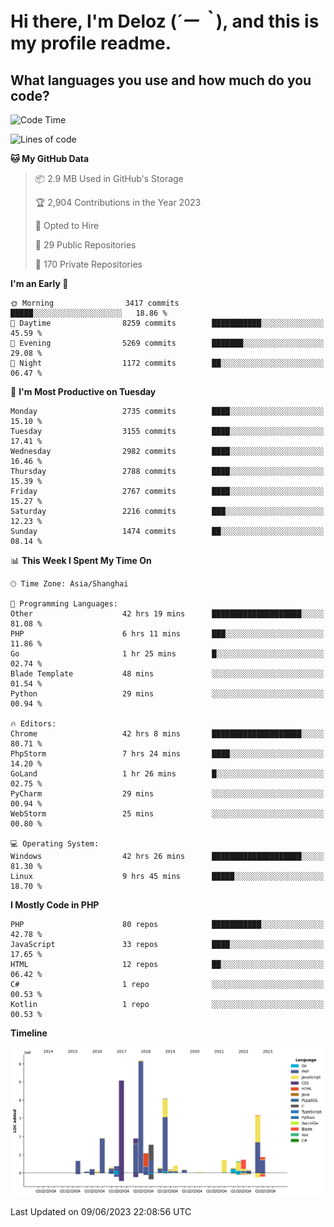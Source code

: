 # **Hi there, I'm Deloz (*´ー｀*), and this is my profile readme.**

## **What languages you use and how much do you code?**

<!--START_SECTION:waka-->
![Code Time](http://img.shields.io/badge/Code%20Time-1%2C654%20hrs%2014%20mins-blue)

![Lines of code](https://img.shields.io/badge/From%20Hello%20World%20I%27ve%20Written-30.9%20million%20lines%20of%20code-blue)

**🐱 My GitHub Data** 

> 📦 2.9 MB Used in GitHub's Storage 
 > 
> 🏆 2,904 Contributions in the Year 2023
 > 
> 💼 Opted to Hire
 > 
> 📜 29 Public Repositories 
 > 
> 🔑 170 Private Repositories 
 > 
**I'm an Early 🐤** 

```text
🌞 Morning                3417 commits        █████░░░░░░░░░░░░░░░░░░░░   18.86 % 
🌆 Daytime                8259 commits        ███████████░░░░░░░░░░░░░░   45.59 % 
🌃 Evening                5269 commits        ███████░░░░░░░░░░░░░░░░░░   29.08 % 
🌙 Night                  1172 commits        ██░░░░░░░░░░░░░░░░░░░░░░░   06.47 % 
```
📅 **I'm Most Productive on Tuesday** 

```text
Monday                   2735 commits        ████░░░░░░░░░░░░░░░░░░░░░   15.10 % 
Tuesday                  3155 commits        ████░░░░░░░░░░░░░░░░░░░░░   17.41 % 
Wednesday                2982 commits        ████░░░░░░░░░░░░░░░░░░░░░   16.46 % 
Thursday                 2788 commits        ████░░░░░░░░░░░░░░░░░░░░░   15.39 % 
Friday                   2767 commits        ████░░░░░░░░░░░░░░░░░░░░░   15.27 % 
Saturday                 2216 commits        ███░░░░░░░░░░░░░░░░░░░░░░   12.23 % 
Sunday                   1474 commits        ██░░░░░░░░░░░░░░░░░░░░░░░   08.14 % 
```


📊 **This Week I Spent My Time On** 

```text
🕑︎ Time Zone: Asia/Shanghai

💬 Programming Languages: 
Other                    42 hrs 19 mins      ████████████████████░░░░░   81.08 % 
PHP                      6 hrs 11 mins       ███░░░░░░░░░░░░░░░░░░░░░░   11.86 % 
Go                       1 hr 25 mins        █░░░░░░░░░░░░░░░░░░░░░░░░   02.74 % 
Blade Template           48 mins             ░░░░░░░░░░░░░░░░░░░░░░░░░   01.54 % 
Python                   29 mins             ░░░░░░░░░░░░░░░░░░░░░░░░░   00.94 % 

🔥 Editors: 
Chrome                   42 hrs 8 mins       ████████████████████░░░░░   80.71 % 
PhpStorm                 7 hrs 24 mins       ████░░░░░░░░░░░░░░░░░░░░░   14.20 % 
GoLand                   1 hr 26 mins        █░░░░░░░░░░░░░░░░░░░░░░░░   02.75 % 
PyCharm                  29 mins             ░░░░░░░░░░░░░░░░░░░░░░░░░   00.94 % 
WebStorm                 25 mins             ░░░░░░░░░░░░░░░░░░░░░░░░░   00.80 % 

💻 Operating System: 
Windows                  42 hrs 26 mins      ████████████████████░░░░░   81.30 % 
Linux                    9 hrs 45 mins       █████░░░░░░░░░░░░░░░░░░░░   18.70 % 
```

**I Mostly Code in PHP** 

```text
PHP                      80 repos            ███████████░░░░░░░░░░░░░░   42.78 % 
JavaScript               33 repos            ████░░░░░░░░░░░░░░░░░░░░░   17.65 % 
HTML                     12 repos            ██░░░░░░░░░░░░░░░░░░░░░░░   06.42 % 
C#                       1 repo              ░░░░░░░░░░░░░░░░░░░░░░░░░   00.53 % 
Kotlin                   1 repo              ░░░░░░░░░░░░░░░░░░░░░░░░░   00.53 % 
```



**Timeline**

![Lines of Code chart](https://raw.githubusercontent.com/deloz/deloz/main/assets/bar_graph.png)


 Last Updated on 09/06/2023 22:08:56 UTC
<!--END_SECTION:waka-->
